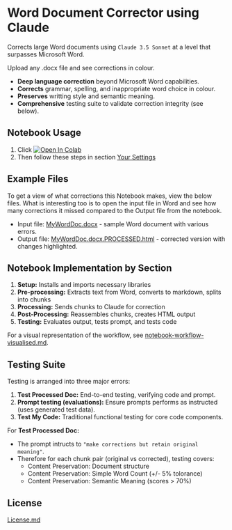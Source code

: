 # Word Document Corrector using Claude

Corrects large Word documents using `Claude 3.5 Sonnet` at a level that surpasses Microsoft Word. 

Upload any .docx file and see corrections in colour.
- **Deep language correction** beyond Microsoft Word capabilities.
- **Corrects** grammar, spelling, and inappropriate word choice in colour.
- **Preserves** writting style and semantic meaning.
- **Comprehensive** testing suite to validate correction integrity (see below).

## Notebook Usage
1. Click <a href="https://colab.research.google.com/github/michellepace/word-document-corrector-claude/blob/main/word_document_corrector_claude.ipynb" target="_blank"><img src="https://colab.research.google.com/assets/colab-badge.svg" alt="Open In Colab"></a>
1. Then follow these steps in section [Your Settings](https://colab.research.google.com/github/michellepace/word-document-corrector-claude/blob/main/word_document_corrector_claude.ipynb#scrollTo=bZ4gmzmTwBOF)

## Example Files
To get a view of what corrections this Notebook makes, view the below files. What is interesting too is to open the input file in Word and see how many corrections it missed compared to the Output file from the notebook.
- Input file: [MyWordDoc.docx](https://michellepace.github.io/word-document-corrector-claude/example-files/MyWordDoc.docx) - sample Word document with various errors.
- Output file: [MyWordDoc.docx.PROCESSED.html](https://michellepace.github.io/word-document-corrector-claude/example-files/MyWordDoc.docx.PROCESSED.html) - corrected version with changes highlighted.

## Notebook Implementation by Section
1. **Setup:** Installs and imports necessary libraries
2. **Pre-processing:** Extracts text from Word, converts to markdown, splits into chunks
3. **Processing:** Sends chunks to Claude for correction
4. **Post-Processing:** Reassembles chunks, creates HTML output
5. **Testing:** Evaluates output, tests prompt, and tests code

For a visual representation of the workflow, see [notebook-workflow-visualised.md](notebook-workflow-visualised.md).

## Testing Suite
Testing is arranged into three major errors:
1. **Test Processed Doc:** End-to-end testing, verifying code and prompt.
1. **Prompt testing (evaluations):** Ensure prompts performs as instructed (uses generated test data).
1. **Test My Code:** Traditional functional testing for core code components.

For **Test Processed Doc:**
- The prompt intructs to `"make corrections but retain original meaning"`. 
- Therefore for each chunk pair (original vs corrected), testing covers:
  - Content Preservation: Document structure
  - Content Preservation: Simple Word Count (+/- 5% tolorance)
  - Content Preservation: Semantic Meaning (scores > 70%)

## License
[License.md](License.md)
